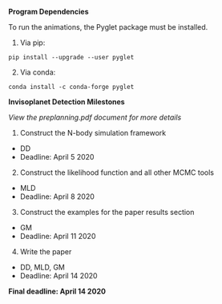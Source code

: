 __Program Dependencies__

To run the animations, the Pyglet package must be installed.

1. Via pip:

```
pip install --upgrade --user pyglet
```

2. Via conda:

```
conda install -c conda-forge pyglet
```

__Invisoplanet Detection Milestones__

_View the preplanning.pdf document for more details_

1. Construct the N-body simulation framework
* DD
* Deadline: April 5 2020

2. Construct the likelihood function and all other MCMC tools
* MLD
* Deadline: April 8 2020

3. Construct the examples for the paper results section
* GM
* Deadline: April 11 2020

4. Write the paper
* DD, MLD, GM
* Deadline: April 14 2020

__Final deadline: April 14 2020__
